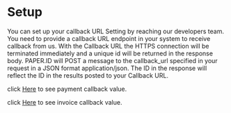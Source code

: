 # Setup

You can set up your callback URL Setting by reaching our developers team. You need to provide a callback URL endpoint in your system to receive callback from us. 
With the Callback URL the HTTPS connection will be terminated immediately and a unique id will be returned in the response body. PAPER.ID will POST a message to the callback_url specified in your request in a JSON format application/json. The ID in the response will reflect the ID in the results posted to your Callback URL.


click <a href='https://documenter.getpostman.com/view/15278429/TzecDR2p#2a736a3b-4868-42a5-b1de-7bc05845ef2e'><u>Here</u></a> to see payment callback value.

click <a href='https://documenter.getpostman.com/view/15278429/TzecDR2p#0bff0600-3bd7-4e23-8fb2-354bbbf013ea'><u>Here</u></a> to see invoice callback value.